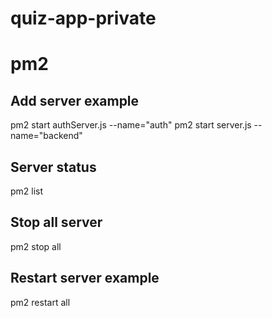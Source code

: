 # quiz-app-private

# pm2
## Add server example
pm2 start authServer.js --name="auth"
pm2 start server.js --name="backend"

## Server status
pm2 list

## Stop all server
pm2 stop all

## Restart server example
pm2 restart all

